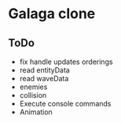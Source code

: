 # Galaga clone

## ToDo 
* fix handle updates orderings
* read entityData
* read waveData
* enemies
* collision
* Execute console commands
* Animation
